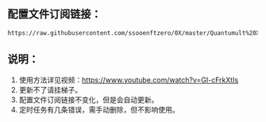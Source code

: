 ## 配置文件订阅链接：

```
https://raw.githubusercontent.com/ssooenftzero/0X/master/Quantumult%20X/Quantumult%20X_YouTube.conf
```

## 说明：

1. 使用方法详见视频：https://www.youtube.com/watch?v=GI-cFrkXtIs
2. 更新不了请挂梯子。
3. 配置文件订阅链接不变化，但是会自动更新。
4. 定时任务有几条错误，需手动删除，但不影响使用。